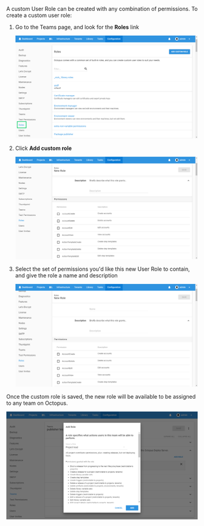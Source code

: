 A custom User Role can be created with any combination of permissions. To create a custom user role:

1. Go to the Teams page, and look for the **Roles** link

   ![](roles-link.png "width=500")

2. Click **Add custom role**

   ![](add-custom-role-action.png "width=500")

3. Select the set of permissions you'd like this new User Role to contain, and give the role a name and description

   ![](select-permissions.png "width=500")

Once the custom role is saved, the new role will be available to be assigned to any team on Octopus.

![](add-role.png "width=500")
